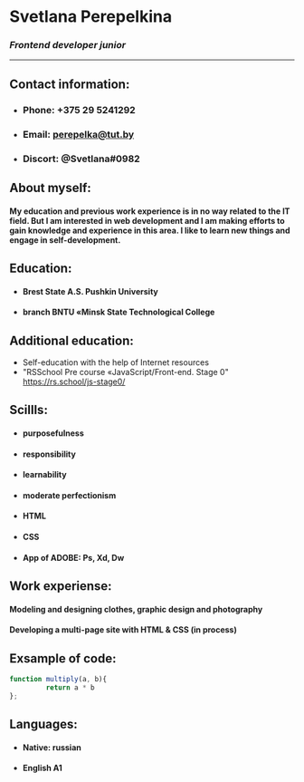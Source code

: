 # **Svetlana Perepelkina**
### _**Frontend developer junior**_
************************************
## **Contact information:**
* ### Phone: +375 29 5241292
* ### Email: perepelka@tut.by
* ### Discort: @Svetlana#0982
## **About myself:**
#### My education and previous work experience is in no way related to the IT field. But I am interested in web development and I am making efforts to gain knowledge and experience in this area. I like to learn new things and engage in self-development. 
## **Education:** 
* #### Brest State A.S. Pushkin University
* #### branch BNTU «Minsk State Technological College
## **Additional education:**
* Self-education with the help of Internet resources
* "RSSchool Pre course «JavaScript/Front-end. Stage 0" https://rs.school/js-stage0/ 
## **Scillls:**
* #### purposefulness
* #### responsibility
* #### learnability
* #### moderate perfectionism
* #### HTML
* #### CSS
* #### App of ADOBE: Ps, Xd, Dw
## **Work experiense:**
#### Modeling and designing clothes, graphic design and photography
#### Developing a multi-page site with HTML & CSS (in process)
## **Exsample of code:**
```javascript
function multiply(a, b){
         return a * b
};
```
## **Languages:**
* #### Native: russian
* #### English A1

